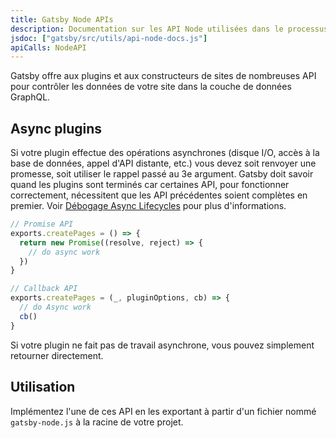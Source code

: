 ```yaml
---
title: Gatsby Node APIs
description: Documentation sur les API Node utilisées dans le processus de construction de Gatsby pour des utilisations courantes comme la création de pages
jsdoc: ["gatsby/src/utils/api-node-docs.js"]
apiCalls: NodeAPI
---
```


Gatsby offre aux plugins et aux constructeurs de sites de nombreuses API pour contrôler les données de votre site dans la couche de données GraphQL.

## Async plugins

Si votre plugin effectue des opérations asynchrones (disque I/O, accès à la base de données, appel d'API distante, etc.) vous devez soit renvoyer une promesse, soit utiliser le rappel passé au 3e argument. Gatsby doit savoir quand les plugins sont terminés car certaines API, pour fonctionner correctement, nécessitent que les API précédentes soient complètes en premier. Voir [Débogage Async Lifecycles](/docs/debugging-async-lifecycles/) pour plus d'informations.

```javascript
// Promise API
exports.createPages = () => {
  return new Promise((resolve, reject) => {
    // do async work
  })
}

// Callback API
exports.createPages = (_, pluginOptions, cb) => {
  // do Async work
  cb()
}
```

Si votre plugin ne fait pas de travail asynchrone, vous pouvez simplement retourner directement.

## Utilisation

Implémentez l'une de ces API en les exportant à partir d'un fichier nommé `gatsby-node.js` à la racine de votre projet.
